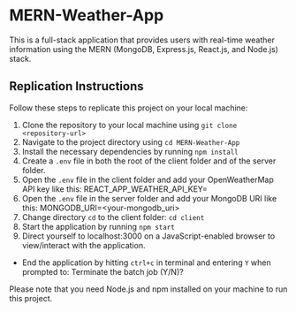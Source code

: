 # MERN-Weather-App
This is a full-stack application that provides users with real-time weather information using the MERN (MongoDB, Express.js, React.js, and Node.js) stack.

## Replication Instructions

Follow these steps to replicate this project on your local machine:

1. Clone the repository to your local machine using `git clone <repository-url>`
2. Navigate to the project directory using `cd MERN-Weather-App`
3. Install the necessary dependencies by running `npm install`
4. Create a `.env` file in both the root of the client folder and of the server folder.
5. Open the `.env` file in the client folder and add your OpenWeatherMap API key like this: REACT_APP_WEATHER_API_KEY=<your-api-key>
6. Open the `.env` file in the server folder and add your MongoDB URI like this: MONGODB_URI=<your-mongodb_uri>
7. Change directory `cd` to the client folder: `cd client`
8. Start the application by running `npm start`
9. Direct yourself to localhost:3000 on a JavaScript-enabled browser to view/interact with the application.

* End the application by hitting `ctrl+c` in terminal and entering `Y` when prompted to: Terminate the batch job (Y/N)?

Please note that you need Node.js and npm installed on your machine to run this project.
